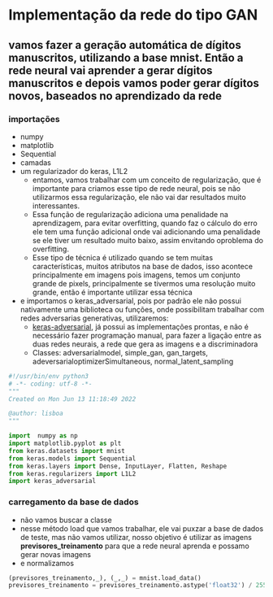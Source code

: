 # Implementação da rede do tipo GAN

## vamos fazer a geração automática de dígitos  manuscritos, utilizando a base mnist. Então a rede neural vai aprender a gerar dígitos manuscritos e depois vamos poder gerar dígitos novos, baseados no aprendizado da rede

### importações

- numpy
- matplotlib
- Sequential
- camadas
- um regularizador do keras, L1L2
  - entamos, vamos trabalhar com um conceito de regularização, que é importante para criamos esse tipo de rede neural, pois se não utilizarmos essa regularização, ele não vai dar resultados muito interessantes.
  - Essa função de regularização adiciona uma penalidade na aprendizagem, para evitar overfitting, quando faz o cálculo do erro ele tem uma função adicional onde vai adicionando uma penalidade se ele tiver um resultado muito baixo, assim envitando oproblema do overfitting.
  - Esse tipo de técnica é utilizado quando se tem muitas características, muitos atributos na base de dados, isso acontece principalmente em imagens pois imagens, temos um conjunto grande de pixels, principalmente se tivermos uma resolução muito grande, então é importante utilizar essa técnica
- e importamos o keras_adversarial, pois por padrão ele não possui nativamente uma biblioteca ou funções, onde possibilitam trabalhar com redes adversarias generativas, utilizaremos:
  - [keras-adversarial](https://github.com/bstriner/keras-adversarial), já possui as implementações prontas, e não é necessário fazer programação manual, para fazer a ligação entre as duas redes neurais, a rede que gera as imagens e a discriminadora
  - Classes: adversarialmodel, simple_gan, gan_targets, adeversarialoptimizerSimultaneous, normal_latent_sampling

```python
#!/usr/bin/env python3
# -*- coding: utf-8 -*-
"""
Created on Mon Jun 13 11:18:49 2022

@author: lisboa
"""

import  numpy as np
import matplotlib.pyplot as plt
from keras.datasets import mnist
from keras.models import Sequential
from keras.layers import Dense, InputLayer, Flatten, Reshape
from keras.regularizers import L1L2
import keras_adversarial
```

### carregamento da base de dados

- não vamos buscar a classe
- nesse método load que vamos trabalhar, ele vai puxzar a base de dados de teste, mas não vamos utilizar, nosso objetivo é utilizar as imagens **previsores_treinamento** para que a rede neural aprenda e possamo gerar novas imagens
- e normalizamos

```python
(previsores_treinamento,_), (_,_) = mnist.load_data()
previsores_treinamento = previsores_treinamento.astype('float32') / 255
```
